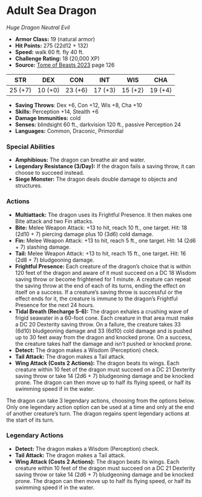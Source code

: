 # Adult Sea Dragon

*Huge* *Dragon* *Neutral Evil*

- **Armor Class:** 19 (natural armor)
- **Hit Points:** 275 (22d12 + 132)
- **Speed:** walk 60 ft. fly 40 ft.
- **Challenge Rating:** 18 (20,000 XP)
- **Source:** [Tome of Beasts 2023](https://koboldpress.com/kpstore/product/tome-of-beasts-1-2023-edition/) page 126

| STR | DEX | CON | INT | WIS | CHA |
| --- | --- | --- | --- | --- | --- |
| 25 (+7) | 10 (+0) | 23 (+6) | 17 (+3) | 15 (+2) | 19 (+4) |

- **Saving Throws**: Dex +6, Con +12, Wis +8, Cha +10
- **Skills:** Perception +14, Stealth +6
- **Damage Immunities:** cold
- **Senses:** blindsight 60 ft., darkvision 120 ft., passive Perception 24
- **Languages:** Common, Draconic, Primordial
### Special Abilities
- **Amphibious:** The dragon can breathe air and water.
- **Legendary Resistance (3/Day):** If the dragon fails a saving throw, it can choose to succeed instead.
- **Siege Monster:** The dragon deals double damage to objects and structures.
### Actions
- **Multiattack:** The dragon uses its Frightful Presence. It then makes one Bite attack and two Fin attacks.
- **Bite:** Melee Weapon Attack: +13 to hit, reach 10 ft., one target. Hit: 18 (2d10 + 7) piercing damage plus 10 (3d6) cold damage.
- **Fin:** Melee Weapon Attack: +13 to hit, reach 5 ft., one target. Hit: 14 (2d6 + 7) slashing damage.
- **Tail:** Melee Weapon Attack: +13 to hit, reach 15 ft., one target. Hit: 16 (2d8 + 7) bludgeoning damage.
- **Frightful Presence:** Each creature of the dragon’s choice that is within 120 feet of the dragon and aware of it must succeed on a DC 18 Wisdom saving throw or become frightened for 1 minute. A creature can repeat the saving throw at the end of each of its turns, ending the effect on itself on a success. If a creature’s saving throw is successful or the effect ends for it, the creature is immune to the dragon’s Frightful Presence for the next 24 hours.
- **Tidal Breath (Recharge 5-6):** The dragon exhales a crushing wave of frigid seawater in a 60-foot cone. Each creature in that area must make a DC 20 Dexterity saving throw. On a failure, the creature takes 33 (6d10) bludgeoning damage and 33 (6d10) cold damage and is pushed up to 30 feet away from the dragon and knocked prone. On a success, the creature takes half the damage and isn’t pushed or knocked prone.
- **Detect:** The dragon makes a Wisdom (Perception) check.
- **Tail Attack:** The dragon makes a Tail attack.
- **Wing Attack (Costs 2 Actions):** The dragon beats its wings. Each creature within 10 feet of the dragon must succeed on a DC 21 Dexterity saving throw or take 14 (2d6 + 7) bludgeoning damage and be knocked prone. The dragon can then move up to half its flying speed, or half its swimming speed if in the water.

The dragon can take 3 legendary actions, choosing from the options below. Only one legendary action option can be used at a time and only at the end of another creature’s turn. The dragon regains spent legendary actions at the start of its turn.
### Legendary Actions
- **Detect:** The dragon makes a Wisdom (Perception) check.
- **Tail Attack:** The dragon makes a Tail attack.
- **Wing Attack (Costs 2 Actions):** The dragon beats its wings. Each creature within 10 feet of the dragon must succeed on a DC 21 Dexterity saving throw or take 14 (2d6 + 7) bludgeoning damage and be knocked prone. The dragon can then move up to half its flying speed, or half its swimming speed if in the water.
